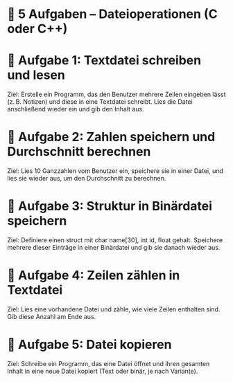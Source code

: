 # 📂 5 Aufgaben – Dateioperationen (C oder C++)

# 🧩 Aufgabe 1: Textdatei schreiben und lesen

Ziel: Erstelle ein Programm, das den Benutzer mehrere Zeilen eingeben lässt (z. B. Notizen) und diese in eine Textdatei schreibt. Lies die Datei anschließend wieder ein und gib den Inhalt aus.

# 🧩 Aufgabe 2: Zahlen speichern und Durchschnitt berechnen

Ziel: Lies 10 Ganzzahlen vom Benutzer ein, speichere sie in einer Datei, und lies sie wieder aus, um den Durchschnitt zu berechnen.

# 🧩 Aufgabe 3: Struktur in Binärdatei speichern

Ziel: Definiere einen struct mit char name[30], int id, float gehalt. Speichere mehrere dieser Einträge in einer Binärdatei und gib sie danach wieder aus.

# 🧩 Aufgabe 4: Zeilen zählen in Textdatei

Ziel: Lies eine vorhandene Datei und zähle, wie viele Zeilen enthalten sind. Gib diese Anzahl am Ende aus.

# 🧩 Aufgabe 5: Datei kopieren

Ziel: Schreibe ein Programm, das eine Datei öffnet und ihren gesamten Inhalt in eine neue Datei kopiert (Text oder binär, je nach Variante).
